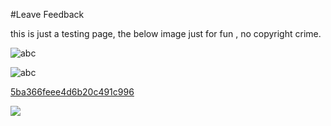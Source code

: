 #Leave Feedback

<div id="feedback-container"></div>
this is just a testing page,
the below image just for fun , no copyright crime.

![abc](Examples/Enfiled_5ba366feee4d6b20c491c995.jpg)

![abc](Examples/DW5a963922d2f2b83b4ce3e9c6_5ba366fbee4d6b20c491c994.png)


[5ba366feee4d6b20c491c996](Examples/DW5a96364cb125ec3c70150c47_5ba366feee4d6b20c491c996.cs)

![](https://images.pexels.com/photos/67636/rose-blue-flower-rose-blooms-67636.jpeg)
